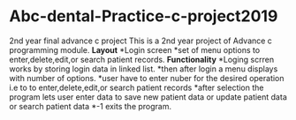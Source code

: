 # Abc-dental-Practice-c-project2019
2nd year final advance c project
This is a 2nd year project of Advance c programming module.
**Layout**
*Login screen
*set of menu options to enter,delete,edit,or search patient records.
**Functionality**
*Loging scrren works by storing login data in linked list.
*then after login a menu displays with number of options.
*user have to enter nuber for the desired operation i.e to to enter,delete,edit,or search patient records
*after selection the program lets user enter data to save new patient data or update patient data or search patient data
*-1 exits the program.

